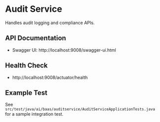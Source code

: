 # Audit Service

Handles audit logging and compliance APIs.

## API Documentation
- Swagger UI: http://localhost:9008/swagger-ui.html

## Health Check
- http://localhost:9008/actuator/health

## Example Test
See `src/test/java/ai/baas/auditservice/AuditServiceApplicationTests.java` for a sample integration test. 